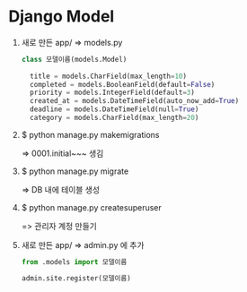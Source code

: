 # Django Model

  1. 새로 만든 app/ => models.py

      ```python
      class 모델이름(models.Model)
        
        title = models.CharField(max_length=10)
        completed = models.BooleanField(default=False)
        priority = models.IntegerField(default=3)
        created_at = models.DateTimeField(auto_now_add=True)
        deadline = models.DateTimeField(null=True)
        category = models.CharField(max_length=20)
      ```
  
  2. $ python manage.py makemigrations

      => 0001.initial~~~ 생김

  3. $ python manage.py migrate

      => DB 내에 테이블 생성

  4. $ python manage.py createsuperuser

      => 관리자 계정 만들기

  5. 새로 만든 app/ => admin.py 에 추가

      ```python
      from .models import 모델이름

      admin.site.register(모델이름)
      ```
